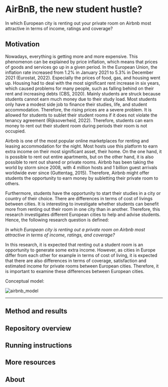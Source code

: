 # AirBnB, the new student hustle?

In which European city is renting out your private room on Airbnb most attractive in terms of income, ratings and coverage?

## Motivation
Nowadays, everything is getting more and more expensive. This phenomenon can be explained by price inflation, which means that prices of goods and services go up in a given period. In the European Union, the inflation rate increased from 1.2% in January 2021 to 5.3% in December 2021 (Eurostat, 2022). Especially the prices of food, gas, and housing went up. Housing had to deal with the most significant rent increase in six years, which caused problems for many people, such as falling behind on their rent and increasing debts (CBS, 2020). Mainly students are struck because students cannot earn much money due to their study load. Most students only have a modest side job to finance their studies, life, and student accommodation. Therefore, the rising prices are a severe problem. It is allowed for students to sublet their student rooms if it does not violate the tenancy agreement (Rijksoverheid, 2022). Therefore, students can earn money to rent out their student room during periods their room is not occupied. 

Airbnb is one of the most popular online marketplaces for renting and leasing accommodation for the night. Most hosts use this platform to earn extra income on their most significant asset, their home. On the one hand, it is possible to rent out entire apartments, but on the other hand, it is also possible to rent out shared or private rooms. Airbnb has been taking the world by storm since 2008, with 4 million hosts and 1 billion guest arrivals worldwide ever since (Guttentag, 2015). Therefore, Airbnb might offer students the opportunity to earn money by subletting their private room to others. 

Furthermore, students have the opportunity to start their studies in a city or country of their choice. There are differences in terms of cost of livings between cities. It is interesting to investigate whether students can benefit more from renting out their room in one city than in another. Therefore, this research investigates different European cities to help and advise students. Hence, the following research question is defined:

*In which European city is renting out a private room on Airbnb most attractive in terms of income, ratings, and coverage?*

In this research, it is expected that renting out a student room is an opportunity to generate some extra income. However, as cities in Europe differ from each other for example in terms of cost of living, it is expected that there are also differences in terms of coverage, satisfaction and estimated income for private rooms between European cities. Therefore, it is important to examine these differences between European cities.


Conceptual model:

![airbnb_model](https://user-images.githubusercontent.com/98962990/154692120-d84f802a-d1d1-4385-b258-cc6559c7b36d.png)

------






## Method and results

## Repository overview

## Running instructions

## More resources

## About 
